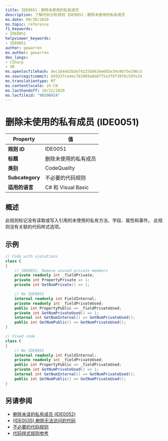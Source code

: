 ```yaml
---
title: IDE0051：删除未使用的私有成员
description: 了解代码分析规则 IDE0051：删除未使用的私有成员
ms.date: 09/30/2020
ms.topic: reference
f1_keywords:
- IDE0051
helpviewer_keywords:
- IDE0051
author: gewarren
ms.author: gewarren
dev_langs:
- CSharp
- VB
ms.openlocfilehash: 8ec164eb2bde74225b8634e685e39c0675e196c5
ms.sourcegitcommit: b59237ca4ec763969a0dd775a3f8f39f8c59fe24
ms.translationtype: MT
ms.contentlocale: zh-CN
ms.lasthandoff: 10/12/2020
ms.locfileid: "96590924"
---
```

# <a name="remove-unused-private-member-ide0051"></a>删除未使用的私有成员 (IDE0051) 

|Property|值|
|-|-|
| **规则 ID** | IDE0051 |
| **标题** | 删除未使用的私有成员 |
| **类别** | CodeQuality |
| **Subcategory** | 不必要的代码规则 |
| **适用的语言** | C# 和 Visual Basic |

## <a name="overview"></a>概述

此规则标记没有读取或写入引用的未使用的私有方法、字段、属性和事件。 此规则没有关联的代码样式选项。

## <a name="example"></a>示例

```csharp
// Code with violations
class C
{
    // IDE0051: Remove unused private members
    private readonly int _fieldPrivate;
    private int PropertyPrivate => 1;
    private int GetNumPrivate() => 1;

    // No IDE0051
    internal readonly int FieldInternal;
    private readonly int _fieldPrivateUsed;
    public int PropertyPublic => _fieldPrivateUsed;
    private int GetNumPrivateUsed() => 1;
    internal int GetNumInternal() => GetNumPrivateUsed();
    public int GetNumPublic() => GetNumPrivateUsed();
}

// Fixed code
class C
{
    // No IDE0051
    internal readonly int FieldInternal;
    private readonly int _fieldPrivateUsed;
    public int PropertyPublic => _fieldPrivateUsed;
    private int GetNumPrivateUsed() => 1;
    internal int GetNumInternal() => GetNumPrivateUsed();
    public int GetNumPublic() => GetNumPrivateUsed();
}
```

## <a name="see-also"></a>另请参阅

- [删除未读的私有成员 (IDE0052) ](ide0052.md)
- [ (IDE0035) 删除无法访问的代码 ](ide0035.md)
- [不必要的代码规则](unnecessary-code-rules.md)
- [代码样式规则参考](index.md)
